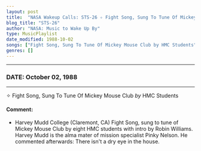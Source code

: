 ```yaml
---
layout: post
title:  "NASA Wakeup Calls: STS-26 ✧ Fight Song, Sung To Tune Of Mickey Mouse Club by HMC Students ✺ October 02, 1988"
blog_title: "STS-26"
author: "NASA: Music to Wake Up By"
type: MusicPlaylist
date_modified: 1988-10-02
songs: ["Fight Song, Sung To Tune Of Mickey Mouse Club by HMC Students"]
genres: []
---
```


----
### DATE: October 02, 1988
----
✧ Fight Song, Sung To Tune Of Mickey Mouse Club *by* HMC Students  

#### Comment:
* Harvey Mudd College (Claremont, CA) Fight Song, sung to tune of Mickey Mouse Club by eight HMC students with intro by Robin Williams. Harvey Mudd is the alma mater of mission specialist Pinky Nelson. He commented afterwards: There isn't a dry eye in the house.



<br/>
<center>
	<a target="_blank"
	   href="https://twitter.com/intent/tweet?hashtags=Space,NASA,Playlist,NASAWakeupCalls,SpaceProgram&text=🚀 {{ page.author}}, '{{ page.songs.first }}' {{ page.title }}, {{ site.url }}{{ page.url }}&via=nasawakeupcalls"><i class="fab fa-twitter" title="Tweet this page" alt="Tweet this page" style="font-size: 1.3em;"></i></a>
	&nbsp; 	<i class="fas fa-user-astronaut" style="font-size: 1.5em;"></i> &nbsp;
    <a id="custom_amazon_link"
       type="amzn" search="#"
       category="popular music">
    <i class="fab fa-amazon" style="font-size: 1.3em;"></i></a>
</center>

<!-- Randomly resolve an individual entry from a song array -->
<script src="/assets/javascript/seedrandom.min.js"></script>
<script>
  var wake_me_up = ["Fight Song, Sung To Tune Of Mickey Mouse Club by HMC Students"];
  var prng = new Math.seedrandom();
  function randomSong() {
    song = wake_me_up[Math.floor(Math.random() * wake_me_up.length)];
    var amazon_link = document.getElementById("custom_amazon_link");
    amazon_link.setAttribute("search", song);
  }
  window.onload = randomSong();
</script>

